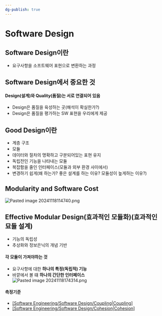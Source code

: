 ```yaml
---
dg-publish: true
---
```


# Software Design
## Software Design이란
- 요구사항을 소프트웨어 표현으로 변환하는 과정

## Software Design에서 중요한 것
#### Design(설계)와 Quality(품질)는 서로 연결되어 있음 
- Design은 품질을 육성하는 곳(해석이 확실한가?)
- Design은 품질을 평가하는 SW 표현을 우리에게 제공



## Good Design이란
- 계층 구조
- 모듈
- 데이터와 절차의 명확하고 구분되어있는 표현 유지
- 독립전인 기능을 나타내는 모듈
- 복잡함을 줄인 인터페이스(모듈과 외부 환경 사이에서)
- 변경하기 쉽게(왜 하는가? 좋은 설계를 하는 이유? 모듈성이 높게하는 이유?)


## Modularity and Software Cost
![Pasted image 20241118114740.png](/img/user/Image/Pasted%20image%2020241118114740.png)

## Effective Modular Design(효과적인 모듈화)(효과적인 묘듈 설계)
- 기능의 독립성
- 추상화와 정보은닉의 개념 기반
#### 각 모듈이 가져야하는 것
- 요구사항에 대한 **하나의 특정(독립적) 기능**
- 바깥에서 볼 떄 **하나의 간단한 인터페이스**
![Pasted image 20241118174314.png](/img/user/Image/Pasted%20image%2020241118174314.png)
#### 측정기준
- [[Software Engineering/Software Design/Coupling\|Coupling]](결합력)
- [[Software Engineering/Software Design/Cohesion\|Cohesion]](응집력)
